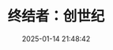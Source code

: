 ---
title: "终结者：创世纪"
date: "2025-01-14 21:48:42"
rating: 4.0
status: "看过"
review: ""
url: "https://movie.douban.com/subject/3338862/"
type: "movie"
year: 2025
isPublic: true
cover: "https://cdn.sa.net/2025/02/08/fVKpwGird8asCuk.webp"
---